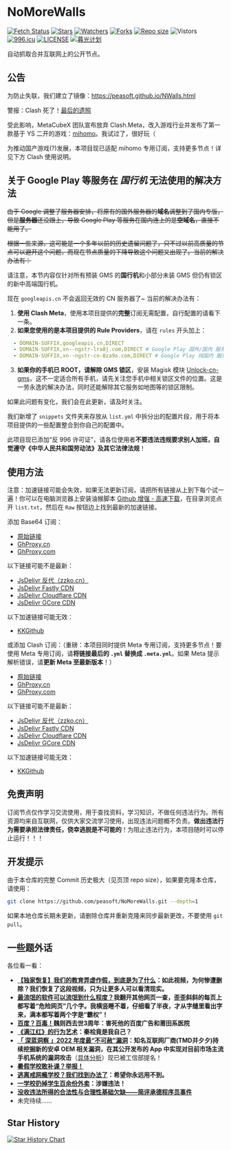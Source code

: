 # NoMoreWalls

[![Fetch Status](https://github.com/peasoft/NoMoreWalls/actions/workflows/fetch.yml/badge.svg)](https://github.com/peasoft/NoMoreWalls/actions/workflows/fetch.yml) [![Stars](https://img.shields.io/github/stars/peasoft/NoMoreWalls?style=flat)](https://github.com/peasoft/NoMoreWalls/stargazers) [![Watchers](https://img.shields.io/github/watchers/peasoft/NoMoreWalls?style=flat)](https://github.com/peasoft/NoMoreWalls/watchers) [![Forks](https://img.shields.io/github/forks/peasoft/NoMoreWalls?style=flat)](https://github.com/peasoft/NoMoreWalls/forks) [![Repo size](https://img.shields.io/github/repo-size/peasoft/NoMoreWalls)](https://github.com/peasoft/NoMoreWalls/commits) ![Vistors](https://visitor-badge.laobi.icu/badge?page_id=peasoft.NoMoreWalls) [![996.icu](https://img.shields.io/badge/link-996.icu-red.svg)](https://996.icu) [![LICENSE](https://img.shields.io/badge/license-Anti%20996-blue.svg)](https://github.com/peasoft/NoMoreWalls/blob/master/LICENSE.md) [![暮光计划](https://img.shields.io/badge/link-暮光计划--向戒网瘾学校宣战-red.svg)](https://proj3ctaurora.tilda.ws/)

自动抓取合并互联网上的公开节点。

## 公告

为防止失联，我们建立了镜像：<https://peasoft.github.io/NWalls.html>

警报：Clash 死了！[最后的遗照](https://github.com/doreamon-design/clash)

受此影响，MetaCubeX 团队宣布放弃 Clash.Meta，改入游戏行业并发布了第一款基于 YS 二开的游戏：[mihomo](https://github.com/MetaCubeX/mihomo)。我试过了，很好玩（

为推动国产游戏(?)发展，本项目现已适配 mihomo 专用订阅，支持更多节点！详见下方 Clash 使用说明。

## 关于 Google Play 等服务在 *国行机* 无法使用的解决方法

~~由于 Google 调整了服务器安排，将原有的国外服务器的**域名**调整到了国内专版，但是**服务器**还没跟上，导致 Google Play 等服务在国内连上的是**空域名**，直接不能用了。~~

~~根据一些来源，这可能是一个多年以前的历史遗留问题了，只不过以前高质量的节点可以避开这个问题，而现在节点质量的下降导致这个问题又出现了。当前的解决办法有：~~

请注意，本节内容仅针对所有预装 GMS 的**国行机**和小部分未装 GMS 但仍有锁区的新中高端国行机。

现在 `googleapis.cn` 不会返回无效的 CN 服务器了~ 当前的解决办法有：

1. **使用 Clash Meta**，使用本项目提供的**完整**订阅无需配置，自行配置的请看下一条。
2. **如果您使用的是本项目提供的 Rule Providers**，请在 `rules` 开头加上：
```yaml
  - DOMAIN-SUFFIX,googleapis.cn,DIRECT
  - DOMAIN-SUFFIX,xn--ngstr-lra8j.com,DIRECT # Google Play 国外/国内 服务器，多数可直连，连不上 Google Play 会自动更换
  - DOMAIN-SUFFIX,xn--ngstr-cn-8za9o.com,DIRECT # Google Play 纯国内 服务器，似乎没啥卵用？
```
3.  **如果你的手机已 ROOT，请解除 GMS 锁区**，安装 Magisk 模块 [Unlock-cn-gms](https://github.com/fei-ke/unlock-cn-gms)，这不一定适合所有手机，请先关注您手机中相关锁区文件的位置。这是一劳永逸的解决办法，同时还能解除其它服务如地图等的锁区限制。

如果此问题有变化，我们会在此更新，请及时关注。

我们新增了 `snippets` 文件夹来存放从 `list.yml` 中拆分出的配置片段，用于将本项目提供的一些配置整合到你自己的配置中。

此项目现已添加“反 996 许可证”，请各位使用者**不要违法违规要求别人加班，自觉遵守《中华人民共和国劳动法》及其它法律法规**！

## 使用方法

注意：加速链接可能会失效，如果无法更新订阅，请把所有链接从上到下每个试一遍！你可以在电脑浏览器上安装油猴脚本 [Github 增强 - 高速下载](https://greasyfork.org/zh-CN/scripts/412245)，在目录浏览点开 `list.txt`，然后在 `Raw` 按钮边上找到最新的加速链接。

添加 Base64 订阅：
- [原始链接](https://raw.githubusercontent.com/peasoft/NoMoreWalls/master/list.txt)
- [GhProxy.cn](https://ghproxy.cn/https://raw.githubusercontent.com/peasoft/NoMoreWalls/master/list.txt)
- [GhProxy.com](https://mirror.ghproxy.com/https://raw.githubusercontent.com/peasoft/NoMoreWalls/master/list.txt)

以下链接可能不是最新：
- [JsDelivr 反代（zzko.cn）](https://cdn.jsdelivr.us/gh/peasoft/NoMoreWalls@master/list.txt)
- [JsDelivr Fastly CDN](https://fastly.jsdelivr.net/gh/peasoft/NoMoreWalls@master/list.txt)
- [JsDelivr Cloudflare CDN](https://testingcf.jsdelivr.net/gh/peasoft/NoMoreWalls@master/list.txt)
- [JsDelivr GCore CDN](https://gcore.jsdelivr.net/gh/peasoft/NoMoreWalls@master/list.txt)

以下加速链接可能无效：
- [KKGithub](https://raw.kkgithub.com/peasoft/NoMoreWalls/master/list.txt)

或添加 Clash 订阅：（重磅：本项目同时提供 Meta 专用订阅，支持更多节点！要使用 Meta 专用订阅，请**将链接最后的 `.yml` 替换成 `.meta.yml`**。如果 Meta 提示解析错误，请**更新 Meta 至最新版本**！）
- [原始链接](https://raw.githubusercontent.com/peasoft/NoMoreWalls/master/list.yml)
- [GhProxy.cn](https://ghproxy.cn/https://raw.githubusercontent.com/peasoft/NoMoreWalls/master/list.yml)
- [GhProxy.com](https://mirror.ghproxy.com/https://raw.githubusercontent.com/peasoft/NoMoreWalls/master/list.yml)

以下链接可能不是最新：
- [JsDelivr 反代（zzko.cn）](https://cdn.jsdelivr.us/gh/peasoft/NoMoreWalls@master/list.yml)
- [JsDelivr Fastly CDN](https://fastly.jsdelivr.net/gh/peasoft/NoMoreWalls@master/list.yml)
- [JsDelivr Cloudflare CDN](https://testingcf.jsdelivr.net/gh/peasoft/NoMoreWalls@master/list.yml)
- [JsDelivr GCore CDN](https://gcore.jsdelivr.net/gh/peasoft/NoMoreWalls@master/list.yml)

以下加速链接可能无效：
- [KKGithub](https://raw.kkgithub.com/peasoft/NoMoreWalls/master/list.yml)

## 免责声明

订阅节点仅作学习交流使用，用于查找资料，学习知识，不做任何违法行为。所有资源均来自互联网，仅供大家交流学习使用，出现违法问题概不负责。**做出违法行为需要承担法律责任，侥幸逃脱是不可能的**！为阻止违法行为，本项目随时可以停止运行！！！

## 开发提示

由于本仓库的完整 Commit 历史极大（见页顶 repo size），如果要克隆本仓库，请使用：

```bash
git clone https://github.com/peasoft/NoMoreWalls.git --depth=1
```

如果本地仓库长期未更新，请删除仓库并重新克隆来同步最新更改，不要使用 `git pull`。

## 一些题外话

各位看一看：

- **[【独家恢复】我们的教育弄虚作假，到底是为了什么](https://peasoft.github.io/2023/08/26/cnedu.html)：如此视频，为何惨遭删除？我们恢复了这段视频，只为让更多人可以看清现实。**
- **[最流氓的软件可以流氓到什么程度？](https://www.zhihu.com/question/29129310)我翻开其他网页一查，歪歪斜斜的每页上都写着“危险网页”几个字。我横竖睡不着，仔细看了半夜，才从字缝里看出字来，满本都写着两个字是“霸权”！**
- **[百度？百毒！](https://user.guancha.cn/main/content?id=100552)魏则西去世3周年：害死他的百度广告和莆田系医院**
- **[《满江红》的行为艺术](https://www.bilibili.com/video/BV11v4y1t7Gw/)：秦桧竟是我自己？**
- **[「 深蓝洞察 」2022 年度最“不可赦”漏洞](https://mp.weixin.qq.com/s/P_EYQxOEupqdU0BJMRqWsw)：知名互联网厂商(TMD并夕夕)持续挖掘新的安卓 OEM 相关漏洞，在其公开发布的 App 中实现对目前市场主流手机系统的漏洞攻击**（[具体分析](https://mp.weixin.qq.com/s/kiLvnJSDZpYRHI_XiUx9gg)）现已被工信部提名！
- **[暑假学校敢补课？举报！](https://www.bilibili.com/video/BV1Vk4y1K79B)**
- **[逃离戒网瘾学校？我们找到办法了](https://www.bilibili.com/video/BV1Mg4y1A7bE)：希望你永远用不到。**
- **[一学校扔掉学生百余份外卖](https://www.bilibili.com/video/BV1a14y1S7n6)：涉嫌违法！**
- **[没收违法所得的合法性与合理性基础欠缺——简评承德程序员事件](https://www.dehenglaw.com/CN/tansuocontent/0008/029562/7.aspx?MID=0902)**
- 未完待续……

## Star History

<a href="https://star-history.com/#peasoft/NoMoreWalls">
  <picture>
    <source media="(prefers-color-scheme: dark)" srcset="https://api.star-history.com/svg?repos=peasoft/NoMoreWalls&theme=dark" />
    <source media="(prefers-color-scheme: light)" srcset="https://api.star-history.com/svg?repos=peasoft/NoMoreWalls" />
    <img alt="Star History Chart" src="https://api.star-history.com/svg?repos=peasoft/NoMoreWalls" />
  </picture>
</a>
